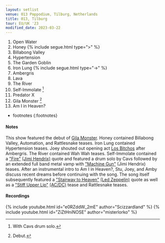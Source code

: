 ```yaml
---
layout: setlist
venue: 013 Poppodium, Tilburg, Netherlands
title: 013, Tilburg
tour: EU/UK '23
modified_date: 2023-03-22
---
```


1. Open Water
2. Honey
   {% include segue.html type=">" %}
3. Billabong Valley
4. Hypertension
5. The Garden Goblin
6. Iron Lung
   {% include segue.html type="->" %}
7. Ambergris
8. Lava
9. The River
10. Self-Immolate
    [^1]
11. Predator X
12. Gila Monster
    [^2]
13. Am I in Heaven?


<!--snippet-->

* footnotes
{:footnotes}
[^1]: With Cavs drum solo.
[^2]: Debut.


#### Notes

This show featured the debut of [Gila Monster](/songs/gila-monster). Honey contained Billabong Valley, Automation, and Rattlesnake teases.  Iron Lung contained Hypertension teases.  Joey shouted out opening act [Los Bitchos](https://en.wikipedia.org/wiki/Los_Bitchos) after Ambergris. The River contained Wah Wah teases. Self-Immolate contained a ["Fire"](https://www.youtube.com/watch?v=-9m_je9aTkU) [(Jimi Hendrix)](https://en.wikipedia.org/wiki/Jimi_Hendrix) quote and featured a drum solo by Cavs followed by an extended full band metal vamp with ["Machine Gun"](https://www.youtube.com/watch?v=u0gnl8SYkdo) (Jimi Hendrix) teases. After an instrumental intro to Am I in Heaven?, Stu, Joey, and Amby discuss recent dreams before continuing with the song. The song itself subsequently featured a ["Stairway to Heaven"](https://www.youtube.com/watch?v=QkF3oxziUI4) [(Led Zeppelin)](https://en.wikipedia.org/wiki/Led_Zeppelin) quote as well as a ["Stiff Upper Lip"](https://www.youtube.com/watch?v=wAfPLyLzCkQ) [(AC/DC)](https://en.wikipedia.org/wiki/AC/DC) tease and Rattlesnake teases.

#### Recordings

{% include youtube.html id="e0RZddW_2mE" author="Scizzardland" %}
{% include youtube.html id="ZiZtHniNOSE" author="misterlorko" %}
